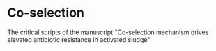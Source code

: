 # Co-selection
The critical scripts of the manuscript "Co-selection mechanism drives elevated antibiotic resistance in activated sludge"

